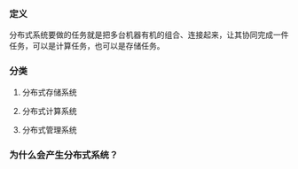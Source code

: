 ### 定义
分布式系统要做的任务就是把多台机器有机的组合、连接起来，让其协同完成一件任务，可以是计算任务，也可以是存储任务。

### 分类
1. 分布式存储系统

2. 分布式计算系统
3. 分布式管理系统

### 为什么会产生分布式系统？